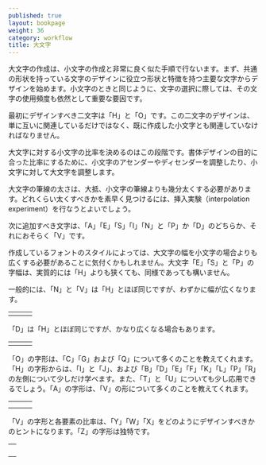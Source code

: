 ```yaml
---
published: true
layout: bookpage
weight: 36
category: workflow
title: 大文字
---
```


大文字の作成は、小文字の作成と非常に良く似た手順で行ないます。まず、共通の形状を持っている文字のデザインに役立つ形状と特徴を持つ主要な文字からデザインを始めます。小文字のときと同じように、文字の選択に際しては、その文字の使用頻度も依然として重要な要因です。

最初にデザインすべき二文字は「H」と「O」です。この二文字のデザインは、単に互いに関連しているだけではなく、既に作成した小文字とも関連していなければなりません。

大文字に対する小文字の比率を決めるのはこの段階です。書体デザインの目的に合った比率にするために、小文字のアセンダーやディセンダーを調整したり、小文字に対して大文字を調整します。

大文字の筆線の太さは、大抵、小文字の筆線よりも幾分太くする必要があります。どれくらい太くすべきかを素早く見つけるには、挿入実験（interpolation experiment）を行なうとよいでしょう。


次に追加すべき文字は、「A」「E」「S」「I」「N」と「P」か「D」のどちらか、それにおそらく「V」です。

作成しているフォントのスタイルによっては、大文字の幅を小文字の場合よりも広くする必要があることに気付くかもしれません。大文字「E」「S」と「P」の字幅は、実質的には「H」よりも狭くても、同様であっても構いません。

一般的には、「N」と「V」は「H」とほぼ同じですが、わずかに幅が広くなります。

<table border="0" cellpadding="13"><tbody><tr><td><img style="display: block; margin-left: auto; margin-right: auto;" src="../en-US/images/NVH-1.png" alt=""></td>
<td><img style="display: block; margin-left: auto; margin-right: auto;" src="../en-US/images/NVH-2.png" alt=""></td>
<td><img style="display: block; margin-left: auto; margin-right: auto;" src="../en-US/images/NVH-3.png" alt=""> </td>
</tr></tbody></table>

「D」は「H」とほぼ同じですが、かなり広くなる場合もあります。

<table border="0" cellpadding="13"><tbody><tr><td><img style="display: block; margin-left: auto; margin-right: auto;" src="../en-US/images/HD-1.png" alt=""></td>
<td> <img style="display: block; margin-left: auto; margin-right: auto;" src="../en-US/images/HD-2.png" alt=""></td>
<td> <img style="display: block; margin-left: auto; margin-right: auto;" src="../en-US/images/HD-3.png" alt=""></td>
</tr></tbody></table>

「O」の字形は、「C」「G」および「Q」について多くのことを教えてくれます。「H」の字形からは、「I」と「J」、および「B」「D」「E」「F」「K」「L」「P」「R」の左側について少しだけ学べます。また、「T」と「U」についても少し応用できるでしょう。「A」の字形は、「V」の形について多くのことを教えてくれます。

<table border="0" cellpadding="13"><tbody><tr><td><img style="display: block; margin-left: auto; margin-right: auto;" src="../en-US/images/OCGQ-2.png" alt=""></td>
<td style="text-align: center;"> <img src="../en-US/images/OCGQ-1.png" alt=""></td>
<td><img style="display: block; margin-left: auto; margin-right: auto;" src="../en-US/images/OCGQ-3.png" alt=""></td>
</tr><tr><td><img style="display: block; margin-left: auto; margin-right: auto;" src="../en-US/images/HBDE-3.png" alt=""></td>
<td><img style="display: block; margin-left: auto; margin-right: auto;" src="../en-US/images/HBDE-2.png" alt=""></td>
<td><img style="display: block; margin-left: auto; margin-right: auto;" src="../en-US/images/HBDE-1.png" alt=""></td>
</tr></tbody></table>

「V」の字形と各要素の比率は、「Y」「W」「X」をどのようにデザインすべきかのヒントになります。「Z」の字形は独特です。


<table border="0" cellpadding="13"><tbody><tr><td><img src="../en-US/images/VWYX-2.png" alt=""></td>
</tr><tr><td> <img src="../en-US/images/VWYX-3.png" alt=""></td>
</tr><tr><td> <img src="../en-US/images/VWYX-4.png" alt=""></td>
</tr><tr><td> <img src="../en-US/images/VWYX-1.png" alt=""></td>
</tr></tbody></table>
